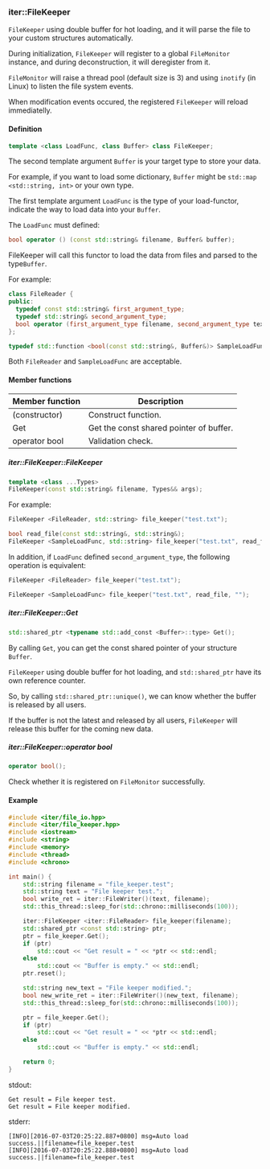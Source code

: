 ### iter::FileKeeper ###

```FileKeeper``` using double buffer for hot loading, and it will parse the file to your custom structures automatically.

During initialization, ```FileKeeper``` will register to a global ```FileMonitor``` instance, and during deconstruction, it will deregister from it.

```FileMonitor``` will raise a thread pool (default size is 3) and using ```inotify``` (in Linux) to listen the file system events.

When modification events occured, the registered ```FileKeeper``` will reload immediatelly.

#### Definition ####
```cpp
template <class LoadFunc, class Buffer> class FileKeeper;
```
The second template argument ```Buffer``` is your target type to store your data. 

For example, if you want to load some dictionary, ```Buffer``` might be ```std::map <std::string, int>``` or your own type.


The first template argument ```LoadFunc``` is the type of your load-functor, indicate the way to load data into your ```Buffer```.

The ```LoadFunc``` must defined:
```cpp
bool operator () (const std::string& filename, Buffer& buffer);
```
FileKeeper will call this functor to load the data from files and parsed to the type```Buffer```.

For example:
```cpp
class FileReader {
public:
  typedef const std::string& first_argument_type;
  typedef std::string& second_argument_type;
  bool operator (first_argument_type filename, second_argument_type text);
};
```
```cpp 
typedef std::function <bool(const std::string&, Buffer&)> SampleLoadFunc;
```
Both ```FileReader``` and ```SampleLoadFunc``` are acceptable.

#### Member functions ####
| Member function | Description |
| ------ | ------ |
| (constructor) | Construct function. |
| Get | Get the const shared pointer of buffer. |
| operator bool | Validation check. |

##### iter::FileKeeper::FileKeeper #####
```cpp
template <class ...Types>
FileKeeper(const std::string& filename, Types&& args);
```

For example:
```cpp
FileKeeper <FileReader, std::string> file_keeper("test.txt");
```
```cpp
bool read_file(const std::string&, std::string&);
FileKeeper <SampleLoadFunc, std::string> file_keeper("test.txt", read_file);
```

In addition, if ```LoadFunc``` defined ```second_argument_type```, the following operation is equivalent:
```cpp
FileKeeper <FileReader> file_keeper("test.txt");
```
```cpp
FileKeeper <SampleLoadFunc> file_keeper("test.txt", read_file, "");
```

##### iter::FileKeeper::Get #####
```cpp
std::shared_ptr <typename std::add_const <Buffer>::type> Get();
```
By calling ```Get```, you can get the const shared pointer of your structure ```Buffer```.

```FileKeeper``` using double buffer for hot loading, and ```std::shared_ptr``` have its own reference counter.

So, by calling ```std::shared_ptr::unique()```, we can know whether the buffer is released by all users.

If the buffer is not the latest and released by all users, ```FileKeeper``` will release this buffer for the coming new data.

##### iter::FileKeeper::operator bool #####
```cpp
operator bool();
```
Check whether it is registered on ```FileMonitor``` successfully.

#### Example ####
```cpp
#include <iter/file_io.hpp>
#include <iter/file_keeper.hpp>
#include <iostream>
#include <string>
#include <memory>
#include <thread>
#include <chrono>

int main() {
    std::string filename = "file_keeper.test";
    std::string text = "File keeper test.";
    bool write_ret = iter::FileWriter()(text, filename);
    std::this_thread::sleep_for(std::chrono::milliseconds(100));

    iter::FileKeeper <iter::FileReader> file_keeper(filename);
    std::shared_ptr <const std::string> ptr;
    ptr = file_keeper.Get();
    if (ptr)
        std::cout << "Get result = " << *ptr << std::endl;
    else
        std::cout << "Buffer is empty." << std::endl;
    ptr.reset();

    std::string new_text = "File keeper modified.";
    bool new_write_ret = iter::FileWriter()(new_text, filename);
    std::this_thread::sleep_for(std::chrono::milliseconds(100));

    ptr = file_keeper.Get();
    if (ptr)
        std::cout << "Get result = " << *ptr << std::endl;
    else
        std::cout << "Buffer is empty." << std::endl;

    return 0;
}
```
stdout:
```
Get result = File keeper test.
Get result = File keeper modified.
```

stderr:
```
[INFO][2016-07-03T20:25:22.887+0800] msg=Auto load success.||filename=file_keeper.test
[INFO][2016-07-03T20:25:22.888+0800] msg=Auto load success.||filename=file_keeper.test
```
